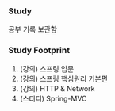 ### Study
공부 기록 보관함

### Study Footprint

1. (강의) 스프링 입문
2. (강의) 스프링 핵심원리 기본편
3. (강의) HTTP & Network
4. (스터디) Spring-MVC

